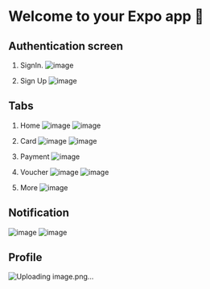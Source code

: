 # Welcome to your Expo app 👋
## Authentication screen
1. SignIn.
![image](https://github.com/user-attachments/assets/ba58b8f3-edf5-4e98-9872-35ae2486c060)

2. Sign Up
![image](https://github.com/user-attachments/assets/97766db6-2092-44e8-900b-060164a9869a)

## Tabs
1. Home
![image](https://github.com/user-attachments/assets/337a1135-7c8b-41a4-88c1-f8aba7ceaedb)
![image](https://github.com/user-attachments/assets/451bc051-eb63-4848-9342-2ad1b247dc9b)

2. Card
![image](https://github.com/user-attachments/assets/293b001b-248d-49bd-adc7-4a4bab6e449f)
![image](https://github.com/user-attachments/assets/64170e6d-f3bf-44f3-9fa0-8fd72cc8dbca)


3. Payment
![image](https://github.com/user-attachments/assets/6115d92c-d830-43c0-8055-766af14633cf)


5. Voucher
![image](https://github.com/user-attachments/assets/b06682c6-d9a3-4806-b018-41bb797f3c76)
![image](https://github.com/user-attachments/assets/58a37404-ed09-42cc-b72d-f651e36d9f31)


7. More
   ![image](https://github.com/user-attachments/assets/24762350-9871-4914-b35b-9a433666aee8)


## Notification
![image](https://github.com/user-attachments/assets/192aab06-9044-42c3-b9c7-074701c7cd2d)
![image](https://github.com/user-attachments/assets/00d09dc3-b15a-4aa0-8d15-20e5c38b4e2f)

## Profile 
![Uploading image.png…]()


